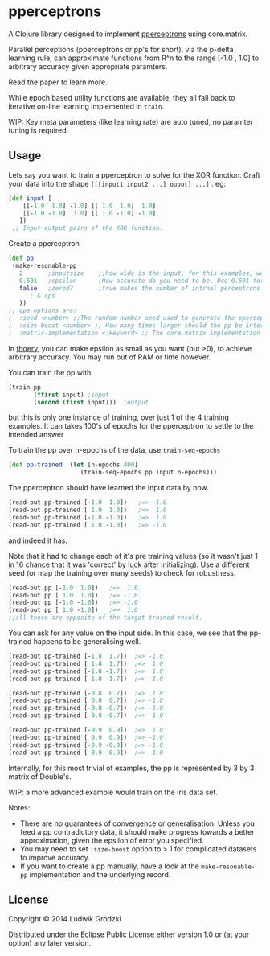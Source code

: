 # pperceptrons

A Clojure library designed to implement [pperceptrons](http://www.igi.tugraz.at/psfiles/pdelta-journal.pdf) using core.matrix.

Parallel perceptions (pperceptrons or pp's for short), via the p-delta learning rule, can approximate functions from R^n to the range [-1.0 , 1.0] to arbitrary accuracy given appropriate paramters.

Read the paper to learn more.

While epoch based utility functions are available, they all fall back to iterative on-line learning implemented in `train`.

WIP: Key meta parameters (like learning rate) are auto tuned, no paramter tuning is required.

## Usage

Lets say you want to train a pperceptron to solve for the XOR function. Craft your data into the shape `[[[input1 input2 ...] ouput] ...]` . eg:

```Clojure
(def input [
    [[-1.0  1.0] -1.0] [[ 1.0  1.0]  1.0]
    [[-1.0 -1.0]  1.0] [[ 1.0 -1.0] -1.0]
   ])
 ;; Input-output pairs of the XOR function.
```

Create a pperceptron

```Clojure
(def pp
 (make-resonable-pp
   2       ;inputsize    ;;how wide is the input, for this examples, we have an input of size 2
   0.501   ;epsilon      ;How accurate do you need to be. Use 0.501 for a binary pperceptron (which will return -1.0 or 1.0, when zerod? = false). Smaller epsilon will make the pp bigger internally.
   false   ;zerod?       ;true makes the number of intrnal perceptrons even, so it will be possible to respond with 0.0 as the output.
      ; & ops
   ))
;; ops options are:
;  :seed <number> ;;The random number seed used to generate the pperceptron, default 0
;  :size-boost <number> ;; How many times larger should the pp be internally then the default. Default is 1. >1 integer values will allow the pp to learn more complicated functions (with more inflection points)
;  :matrix-implementation <:keyword> ;; The core.matrix implementation the pp should use. Default :vectorz
```

In [thoery](http://www.igi.tugraz.at/psfiles/pdelta-journal.pdf), you can make epsilon as small as you want (but >0), to achieve arbitrary accuracy. You may run out of RAM or time however.

You can train the pp with

```Clojure
(train pp
       (ffirst input) ;input
       (second (first input)))  ;output
```

but this is only one instance of training, over just 1 of the 4 training examples. It can takes 100's of epochs for the pperceptron to settle to the intended answer

To train the pp over n-epochs of the data, use `train-seq-epochs`

```Clojure
(def pp-trained  (let [n-epochs 400]
                    (train-seq-epochs pp input n-epochs)))
```

The pperceptron should have learned the input data by now.

```Clojure
(read-out pp-trained [-1.0  1.0])   ;=> -1.0
(read-out pp-trained [ 1.0  1.0])   ;=>  1.0
(read-out pp-trained [-1.0 -1.0])   ;=>  1.0
(read-out pp-trained [ 1.0 -1.0])   ;=> -1.0
```

and indeed it has.

Note that it had to change each of it's pre training values (so it wasn't just 1 in 16 chance that it was 'correct' by luck after initializing). Use a different seed (or map the training over many seeds) to check for robustness.

```Clojure
(read-out pp [-1.0  1.0])   ;=>  1.0
(read-out pp [ 1.0  1.0])   ;=> -1.0
(read-out pp [-1.0 -1.0])   ;=> -1.0
(read-out pp [ 1.0 -1.0])   ;=>  1.0
;;all these are opposite of the target trained result.
```

You can ask for any value on the input side. In this case, we see that the pp-trained happens to be generalising well.

```Clojure
(read-out pp-trained [-1.8  1.7])  ;=> -1.0
(read-out pp-trained [ 1.8  1.7])  ;=>  1.0
(read-out pp-trained [-1.8 -1.7])  ;=>  1.0
(read-out pp-trained [ 1.8 -1.7])  ;=> -1.0

(read-out pp-trained [-0.8  0.7])  ;=>  1.0
(read-out pp-trained [ 0.8  0.7])  ;=> -1.0
(read-out pp-trained [-0.8 -0.7])  ;=> -1.0
(read-out pp-trained [ 0.8 -0.7])  ;=>  1.0

(read-out pp-trained [-0.9  0.9])  ;=>  1.0
(read-out pp-trained [ 0.9  0.9])  ;=> -1.0
(read-out pp-trained [-0.9 -0.9])  ;=> -1.0
(read-out pp-trained [ 0.9 -0.9])  ;=>  1.0
```

Internally, for this most trivial of examples, the pp is represented by 3 by 3 matrix of Double's.

WIP: a more advanced example would train on the Iris data set.

Notes:

- There are no guarantees of convergence or generalisation. Unless you feed a pp contradictory data, it should make progress towards a better approximation, given the epsilon of error you specified.
- You may need to set `:size-boost` option to > 1 for complicated datasets to improve accuracy. 
- If you want to create a pp manually, have a look at the `make-resonable-pp` implementation and the underlying record.


## License

Copyright © 2014 Ludwik Grodzki

Distributed under the Eclipse Public License either version 1.0 or (at
your option) any later version.
